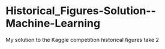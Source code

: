 # Historical_Figures-Solution--Machine-Learning
My solution to the Kaggle competition historical figures take 2
